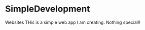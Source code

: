 SimpleDevelopment
=================

Websites
THis is a simple web app I am creating. Nothing special!!
